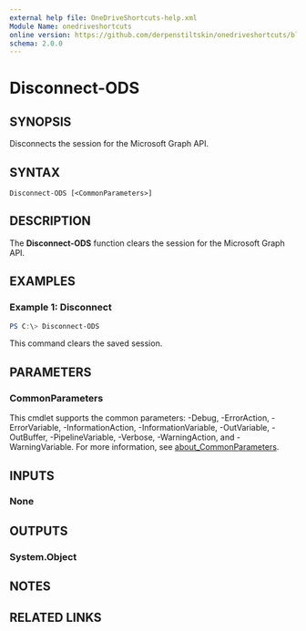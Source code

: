 ```yaml
---
external help file: OneDriveShortcuts-help.xml
Module Name: onedriveshortcuts
online version: https://github.com/derpenstiltskin/onedriveshortcuts/blob/main/docs/Disconnect-ODS.md
schema: 2.0.0
---
```


# Disconnect-ODS

## SYNOPSIS
Disconnects the session for the Microsoft Graph API.

## SYNTAX

```
Disconnect-ODS [<CommonParameters>]
```

## DESCRIPTION
The **Disconnect-ODS** function clears the session for the Microsoft Graph API.

## EXAMPLES

### Example 1: Disconnect
```powershell
PS C:\> Disconnect-ODS
```

This command clears the saved session.

## PARAMETERS

### CommonParameters
This cmdlet supports the common parameters: -Debug, -ErrorAction, -ErrorVariable, -InformationAction, -InformationVariable, -OutVariable, -OutBuffer, -PipelineVariable, -Verbose, -WarningAction, and -WarningVariable. For more information, see [about_CommonParameters](http://go.microsoft.com/fwlink/?LinkID=113216).

## INPUTS

### None

## OUTPUTS

### System.Object
## NOTES

## RELATED LINKS
